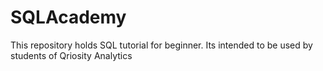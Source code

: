 # SQLAcademy
This repository holds SQL tutorial for beginner. Its intended to be used by students of Qriosity Analytics
